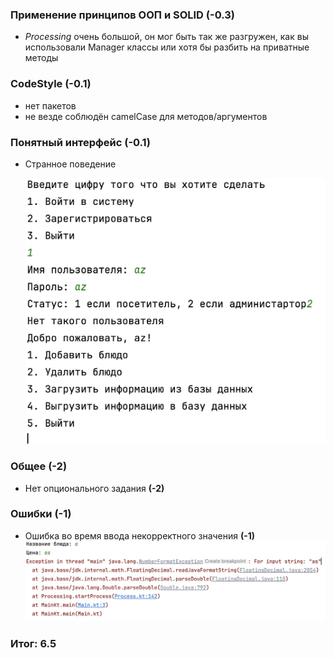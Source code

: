 ### Применение принципов ООП и SOLID (-0.3)

- *Processing* очень большой, он мог быть так же разгружен, как вы использовали Manager классы или
  хотя бы разбить на приватные методы

### CodeStyle (-0.1)

- нет пакетов
- не везде соблюдён camelCase для методов/аргументов

### Понятный интерфейс (-0.1)

- Странное поведение

  <img src="./img/Arbuzova_Yulia_UserNotFound.png" alt="Arbuzova_Yulia_UserNotFound.png" width="500"/>

### Общее (-2)

- Нет опционального задания **(-2)**

### Ошибки (-1)

- Ошибка во время ввода некорректного значения **(-1)**
  ![Arbuzova_Yulia_NumberFormatException.png](img%2FArbuzova_Yulia_NumberFormatException.png)

### Итог: 6.5